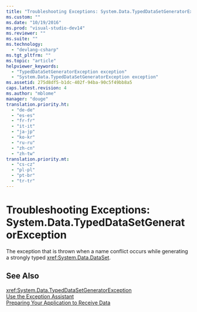 ```yaml
---
title: "Troubleshooting Exceptions: System.Data.TypedDataSetGeneratorException | testtitle"
ms.custom: ""
ms.date: "10/19/2016"
ms.prod: "visual-studio-dev14"
ms.reviewer: ""
ms.suite: ""
ms.technology: 
  - "devlang-csharp"
ms.tgt_pltfrm: ""
ms.topic: "article"
helpviewer_keywords: 
  - "TypedDataSetGeneratorException exception"
  - "System.Data.TypedDataSetGeneratorException exception"
ms.assetid: 275d8df5-b1dc-402f-94ba-90c5f49bb8a5
caps.latest.revision: 4
ms.author: "mblome"
manager: "douge"
translation.priority.ht: 
  - "de-de"
  - "es-es"
  - "fr-fr"
  - "it-it"
  - "ja-jp"
  - "ko-kr"
  - "ru-ru"
  - "zh-cn"
  - "zh-tw"
translation.priority.mt: 
  - "cs-cz"
  - "pl-pl"
  - "pt-br"
  - "tr-tr"
---
```

# Troubleshooting Exceptions: System.Data.TypedDataSetGeneratorException
The exception that is thrown when a name conflict occurs while generating a strongly typed <xref:System.Data.DataSet>.  
  
## See Also  
 <xref:System.Data.TypedDataSetGeneratorException>   
 [Use the Exception Assistant](../Topic/How%20to:%20Use%20the%20Exception%20Assistant.md)   
 [Preparing Your Application to Receive Data](../Topic/Preparing%20Your%20Application%20to%20Receive%20Data.md)